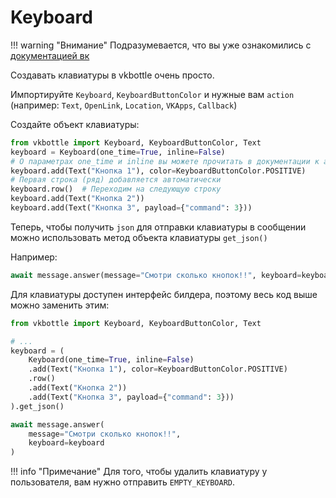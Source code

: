 # Keyboard

!!! warning "Внимание"
    Подразумевается, что вы уже ознакомились с [документацией вк](https://dev.vk.ru/api/bots/development/keyboard)

Создавать клавиатуры в vkbottle очень просто.

Импортируйте `Keyboard`, `KeyboardButtonColor` и нужные вам `action` (например: `Text`, `OpenLink`, `Location`, `VKApps`, `Callback`)

Создайте объект клавиатуры:

```python
from vkbottle import Keyboard, KeyboardButtonColor, Text
keyboard = Keyboard(one_time=True, inline=False)
# О параметрах one_time и inline вы можете прочитать в документации к апи вконтакте
keyboard.add(Text("Кнопка 1"), color=KeyboardButtonColor.POSITIVE)
# Первая строка (ряд) добавляется автоматически
keyboard.row()  # Переходим на следующую строку
keyboard.add(Text("Кнопка 2"))
keyboard.add(Text("Кнопка 3", payload={"command": 3}))
```

Теперь, чтобы получить `json` для отправки клавиатуры в сообщении можно использовать метод объекта клавиатуры `get_json()`

Например:

```python
await message.answer(message="Смотри сколько кнопок!!", keyboard=keyboard.get_json())
```

Для клавиатуры доступен интерфейс билдера, поэтому весь код выше можно заменить этим:

```python
from vkbottle import Keyboard, KeyboardButtonColor, Text

# ...
keyboard = (
    Keyboard(one_time=True, inline=False)
    .add(Text("Кнопка 1"), color=KeyboardButtonColor.POSITIVE)
    .row()
    .add(Text("Кнопка 2"))
    .add(Text("Кнопка 3", payload={"command": 3}))
).get_json()

await message.answer(
    message="Смотри сколько кнопок!!",
    keyboard=keyboard
)
```

!!! info "Примечание"
    Для того, чтобы удалить клавиатуру у пользователя, вам нужно отправить `EMPTY_KEYBOARD`.
